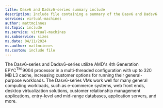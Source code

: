 ```yaml
---
title: Dasv6 and Dadsv6-series summary include
description: Include file containing a summary of the Dasv6 and Dadsv6-series size family.
services: virtual-machines
author: mattmcinnes
ms.topic: include
ms.service: virtual-machines
ms.subservice: sizes
ms.date: 04/11/2024
ms.author: mattmcinnes
ms.custom: include file
---
```


The Dasv6-series and Dadsv6-series utilize AMD's 4th Generation EPYC<sup>TM</sup> 9004 processor in a multi-threaded configuration with up to 320 MB L3 cache, increasing customer options for running their general-purpose workloads. The Dasv6-series VMs work well for many general computing workloads, such as e-commerce systems, web front ends, desktop virtualization solutions, customer relationship management applications, entry-level and mid-range databases, application servers, and more. 